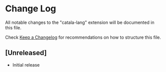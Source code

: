 # Change Log

All notable changes to the "catala-lang" extension will be documented in this file.

Check [Keep a Changelog](http://keepachangelog.com/) for recommendations on how to structure this file.

## [Unreleased]

- Initial release
